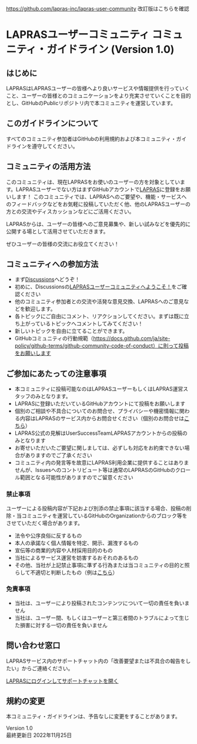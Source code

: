https://github.com/lapras-inc/lapras-user-community 改訂版はこちらを確認

# LAPRASユーザーコミュニティ コミュニティ・ガイドライン (Version 1.0)

## はじめに
LAPRASはLAPRASユーザーの皆様へより良いサービスや情報提供を行っていくこと、ユーザーの皆様とのコミュニケーションをより充実させていくことを目的とし、GitHubのPublicリポジトリ内で本コミュニティを運営しています。

## このガイドラインについて
すべてのコミュニティ参加者はGitHubの利用規約および本コミュニティ・ガイドラインを遵守してください。

## コミュニティの活用方法
このコミュニティは、現在LAPRASをお使いのユーザーの方を対象としています。LAPRASユーザーでない方はまずGitHubアカウントで[LAPRAS](https://lapras.com/)に登録をお願いします！
このコミュニティでは、LAPRASへのご要望や、機能・サービスへのフィードバックなどをお気軽に投稿していただく他、他のLAPRASユーザーの方との交流やディスカッションなどにご活用ください。

LAPRASからは、ユーザーの皆様へのご意見募集や、新しい試みなどを優先的に公開する場として活用させていただきます。

ぜひユーザーの皆様の交流にお役立てください！

## コミュニティへの参加方法
- まず[Discussions](https://github.com/lapras-inc/lapras-user-community/discussions)へどうぞ！
- 初めに、Discussionsの[LAPRASユーザーコミュニティへようこそ！](https://github.com/lapras-inc/lapras-user-community/discussions/1)をご確認ください
- 他のコミュニティ参加者との交流や活発な意見交換、LAPRASへのご意見などを歓迎します。
- 各トピックにご自由にコメント、リアクションしてください。まずは既に立ち上がっているトピックへコメントしてみてください！
- 新しいトピックを自由に立てることができます。
- GitHubコミュニティの行動規範（https://docs.github.com/ja/site-policy/github-terms/github-community-code-of-conduct）に則って投稿をお願いします


## ご参加にあたっての注意事項
- 本コミュニティに投稿可能なのはLAPRASユーザーもしくはLAPRAS運営スタッフのみとなります。
- LAPRASに登録いただいているGitHubアカウントにて投稿をお願いします
- 個別のご相談や不具合についてのお問合せ、プライバシーや機密情報に関わる内容はLAPRASのサービス内からお問合せください（個別のお問合せは[こちら](https://lapras.com/home?lapras-support-chat)）
- LAPRAS公式の見解はUserSuccessTeamLAPRASアカウントからの投稿のみとなります
- お寄せいただいたご要望に関しましては、必ずしも対応をお約束できない場合がありますのでご了承ください
- コミュニティ内の発言等を故意にLAPRAS利用企業に提供することはありませんが、Issuesへのコントリビュート等は通常のLAPRASのGitHubのクロール範囲となる可能性がありますのでご留意ください

### 禁止事項
ユーザーによる投稿内容が下記および別添の禁止事項に該当する場合、投稿の削除・当コミュニティを運営しているGitHubのOrganizationからのブロック等をさせていただく場合があります。

- 法令や公序良俗に反するもの
- 本人の承諾なく個人情報を特定、開示、漏洩するもの
- 宣伝等の商業的内容や人材採用目的のもの
- 当社によるサービス運営を妨害するおそれのあるもの
- その他、当社が上記禁止事項に準ずる行為または当コミュニティの目的と照らして不適切と判断したもの（例は[こちら](https://github.com/lapras-inc/lapras-user-community/blob/main/prohibited.md)）

### 免責事項
- 当社は、ユーザーにより投稿されたコンテンツについて一切の責任を負いません
- 当社は、ユーザー間、もしくはユーザーと第三者間のトラブルによって生じた損害に対する一切の責任を負いません

## 問い合わせ窓口
LAPRASサービス内のサポートチャット内の「改善要望または不具合の報告をしたい」からご連絡ください。

[LAPRASにログインしてサポートチャットを開く](https://lapras.com/home?lapras-support-chat)


## 規約の変更
本コミュニティ・ガイドラインは、予告なしに変更をすることがあります。



Version 1.0
<br>
最終更新日 2022年11月25日
